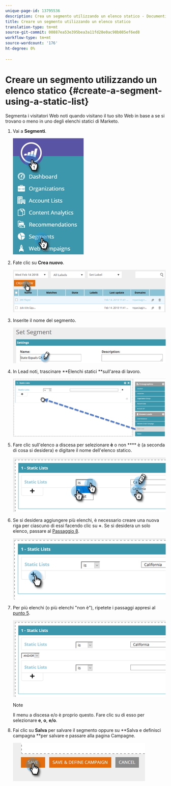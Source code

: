 ```yaml
---
unique-page-id: 13795536
description: Crea un segmento utilizzando un elenco statico - Documenti Marketo - Documentazione prodotto
title: Creare un segmento utilizzando un elenco statico
translation-type: tm+mt
source-git-commit: 00887ea53e395bea3a11fd28e0ac98b085ef6ed8
workflow-type: tm+mt
source-wordcount: '176'
ht-degree: 0%

---
```



# Creare un segmento utilizzando un elenco statico {#create-a-segment-using-a-static-list}

Segmenta i visitatori Web noti quando visitano il tuo sito Web in base a se si trovano o meno in uno degli elenchi [](http://docs.marketo.com/display/DOCS/Understanding+Static+Lists)statici di Marketo.

1. Vai a **Segmenti**.

   ![](assets/1.jpg)

1. Fate clic su **Crea nuovo**.

   ![](assets/two.png)

1. Inserite il nome del segmento.

   ![](assets/three.png)

1. In Lead noti, trascinare **Elenchi statici **sull&#39;area di lavoro.

   ![](assets/four-2.png)

1. Fare clic sull&#39;elenco a discesa per selezionare **è** o non **** è (a seconda di cosa si desidera) e digitare il nome dell&#39;elenco statico.

   ![](assets/five-2.png)

1. Se si desidera aggiungere più elenchi, è necessario creare una nuova riga per ciascuno di essi facendo clic su **+**. Se si desidera un solo elenco, passare al [Passaggio 8](#eight).

   ![](assets/six-1.png)

1. Per più elenchi (o più elenchi &quot;non è&quot;), ripetete i passaggi appresi al [punto 5](#five).

   ![](assets/seven-2.png)

   >[!NOTE]
   >
   >Il menu a discesa e/o è proprio questo. Fare clic su di esso per selezionare **e**, **o**, **e/o**.

1. Fai clic su **Salva** per salvare il segmento oppure su **Salva e definisci campagna **per salvare e passare alla pagina Campagne.

   ![](assets/eight-1.png)

